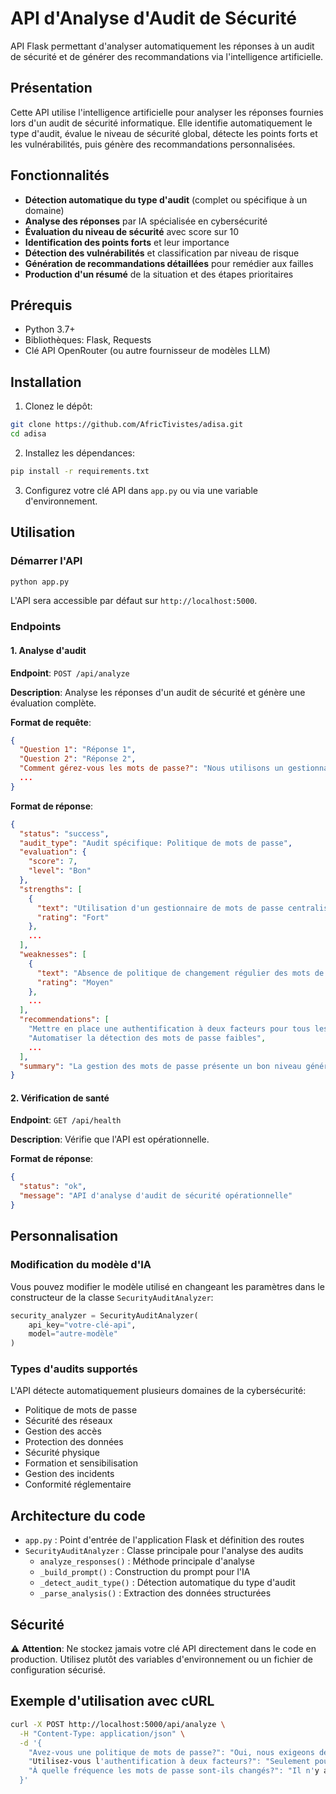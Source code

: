 # API d'Analyse d'Audit de Sécurité

API Flask permettant d'analyser automatiquement les réponses à un audit de sécurité et de générer des recommandations via l'intelligence artificielle.

## Présentation

Cette API utilise l'intelligence artificielle pour analyser les réponses fournies lors d'un audit de sécurité informatique. Elle identifie automatiquement le type d'audit, évalue le niveau de sécurité global, détecte les points forts et les vulnérabilités, puis génère des recommandations personnalisées.

## Fonctionnalités

- **Détection automatique du type d'audit** (complet ou spécifique à un domaine)
- **Analyse des réponses** par IA spécialisée en cybersécurité
- **Évaluation du niveau de sécurité** avec score sur 10
- **Identification des points forts** et leur importance
- **Détection des vulnérabilités** et classification par niveau de risque
- **Génération de recommandations détaillées** pour remédier aux failles
- **Production d'un résumé** de la situation et des étapes prioritaires

## Prérequis

- Python 3.7+
- Bibliothèques: Flask, Requests
- Clé API OpenRouter (ou autre fournisseur de modèles LLM)

## Installation

1. Clonez le dépôt:
```bash
git clone https://github.com/AfricTivistes/adisa.git
cd adisa
```

2. Installez les dépendances:
```bash
pip install -r requirements.txt
```

3. Configurez votre clé API dans `app.py` ou via une variable d'environnement.

## Utilisation

### Démarrer l'API

```bash
python app.py
```

L'API sera accessible par défaut sur `http://localhost:5000`.

### Endpoints

#### 1. Analyse d'audit

**Endpoint**: `POST /api/analyze`

**Description**: Analyse les réponses d'un audit de sécurité et génère une évaluation complète.

**Format de requête**:
```json
{
  "Question 1": "Réponse 1",
  "Question 2": "Réponse 2",
  "Comment gérez-vous les mots de passe?": "Nous utilisons un gestionnaire de mots de passe d'entreprise",
  ...
}
```

**Format de réponse**:
```json
{
  "status": "success",
  "audit_type": "Audit spécifique: Politique de mots de passe",
  "evaluation": {
    "score": 7,
    "level": "Bon"
  },
  "strengths": [
    {
      "text": "Utilisation d'un gestionnaire de mots de passe centralisé",
      "rating": "Fort"
    },
    ...
  ],
  "weaknesses": [
    {
      "text": "Absence de politique de changement régulier des mots de passe",
      "rating": "Moyen"
    },
    ...
  ],
  "recommendations": [
    "Mettre en place une authentification à deux facteurs pour tous les services critiques",
    "Automatiser la détection des mots de passe faibles",
    ...
  ],
  "summary": "La gestion des mots de passe présente un bon niveau général mais nécessite des améliorations..."
}
```

#### 2. Vérification de santé

**Endpoint**: `GET /api/health`

**Description**: Vérifie que l'API est opérationnelle.

**Format de réponse**:
```json
{
  "status": "ok",
  "message": "API d'analyse d'audit de sécurité opérationnelle"
}
```

## Personnalisation

### Modification du modèle d'IA

Vous pouvez modifier le modèle utilisé en changeant les paramètres dans le constructeur de la classe `SecurityAuditAnalyzer`:

```python
security_analyzer = SecurityAuditAnalyzer(
    api_key="votre-clé-api",
    model="autre-modèle"
)
```

### Types d'audits supportés

L'API détecte automatiquement plusieurs domaines de la cybersécurité:

- Politique de mots de passe
- Sécurité des réseaux
- Gestion des accès
- Protection des données
- Sécurité physique
- Formation et sensibilisation
- Gestion des incidents
- Conformité réglementaire

## Architecture du code

- `app.py` : Point d'entrée de l'application Flask et définition des routes
- `SecurityAuditAnalyzer` : Classe principale pour l'analyse des audits
  - `analyze_responses()` : Méthode principale d'analyse
  - `_build_prompt()` : Construction du prompt pour l'IA
  - `_detect_audit_type()` : Détection automatique du type d'audit
  - `_parse_analysis()` : Extraction des données structurées

## Sécurité

⚠️ **Attention**: Ne stockez jamais votre clé API directement dans le code en production. Utilisez plutôt des variables d'environnement ou un fichier de configuration sécurisé.

## Exemple d'utilisation avec cURL

```bash
curl -X POST http://localhost:5000/api/analyze \
  -H "Content-Type: application/json" \
  -d '{
    "Avez-vous une politique de mots de passe?": "Oui, nous exigeons des mots de passe d'au moins 8 caractères",
    "Utilisez-vous l'authentification à deux facteurs?": "Seulement pour les comptes administrateurs",
    "À quelle fréquence les mots de passe sont-ils changés?": "Il n'y a pas d'obligation de changement"
  }'
```
